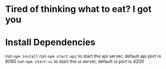 # Tired of thinking what to eat? I got you

# Install Dependencies

run `npm install`
run `npm start:api` to start the api server, default api port is 8080
run `npm start:ui` to start the ui server, default ui port is 4200
